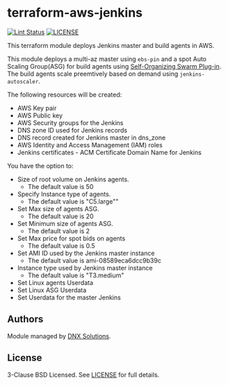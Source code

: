 # terraform-aws-jenkins

[![Lint Status](https://github.com/DNXLabs/terraform-aws-jenkins/workflows/Lint/badge.svg)](https://github.com/DNXLabs/terraform-aws-jenkins/actions)
[![LICENSE](https://img.shields.io/github/license/DNXLabs/terraform-aws-jenkins)](https://github.com/DNXLabs/terraform-aws-jenkins/blob/master/LICENSE)

This terraform module deploys Jenkins master and build agents in AWS.

This module deploys a multi-az master using `ebs-pin` and a spot Auto Scaling Group(ASG) for build agents using [Self-Organizing Swarm Plug-in][]. The build agents scale preemtively based on demand using `jenkins-autoscaler`.

The following resources will be created:

 - AWS Key pair
 - AWS Public key
 - AWS Security groups for the Jenkins
 - DNS zone ID used for Jenkins records
 - DNS record created for Jenkins master in dns_zone
 - AWS Identity and Access Management (IAM) roles
 - Jenkins certificates - ACM Certificate Domain Name for Jenkins

 You have the option to:

 - Size of root volume on Jenkins agents.
   - The default value is 50
 - Specify Instance type of agents.
   -  The default value is "C5.large""
 - Set  Max size of agents ASG.
   - The default value is 20
 - Set Minimum size of agents ASG.
   - The default value is 2
 - Set Max price for spot bids on agents
   - The default value is 0.5
 - Set AMI ID used by the Jenkins master instance
   - The default value is ami-08589eca6dcc9b39c
 - Instance type used by Jenkins master instance
   - The default value is "T3.medium"
 - Set Linux agents Userdata
 - Set Linux ASG Userdata
 - Set Userdata for the master Jenkins

[ebs-pin]: https://github.com/aarongorka/ebs-pin
[Self-Organizing Swarm Plug-in]: https://wiki.jenkins.io/display/JENKINS/Swarm+Plugin
[jenkins-autoscaler]: https://github.com/aarongorka/docker-jenkins-autoscaler

<!--- BEGIN_TF_DOCS --->

<!--- END_TF_DOCS --->

## Authors

Module managed by [DNX Solutions](https://github.com/DNXLabs).

## License

3-Clause BSD Licensed. See [LICENSE](https://github.com/DNXLabs/terraform-aws-jenkins/blob/master/LICENSE) for full details.